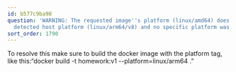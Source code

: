 ```yaml
---
id: b577c9ba98
question: 'WARNING: The requested image''s platform (linux/amd64) does not match the
  detected host platform (linux/arm64/v8) and no specific platform was requested'
sort_order: 1790
---
```


To resolve this make sure to build the docker image with the platform tag, like this:“docker build -t homework:v1 --platform=linux/arm64 .”

